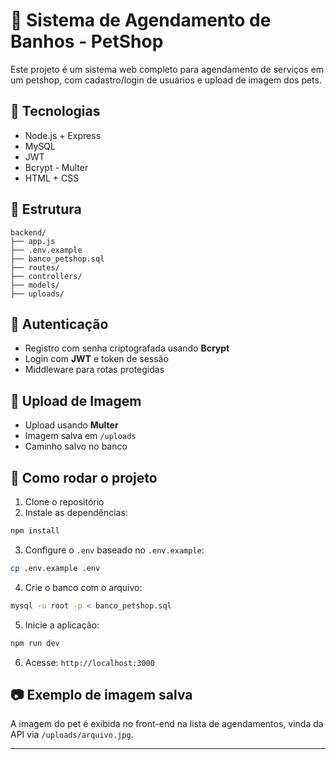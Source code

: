# 🐾 Sistema de Agendamento de Banhos - PetShop

Este projeto é um sistema web completo para agendamento de serviços em um petshop, com cadastro/login de usuários e upload de imagem dos pets.

## 🚀 Tecnologias

- Node.js + Express
- MySQL
- JWT
-  Bcrypt - Multer 
- HTML + CSS 

## 📁 Estrutura

```
backend/
├── app.js
├── .env.example
├── banco_petshop.sql
├── routes/
├── controllers/
├── models/
├── uploads/
```

## 🔐 Autenticação

- Registro com senha criptografada usando **Bcrypt**
- Login com **JWT** e token de sessão
- Middleware para rotas protegidas

## 📸 Upload de Imagem

- Upload usando **Multer**
- Imagem salva em `/uploads`
- Caminho salvo no banco

## 🔧 Como rodar o projeto

1. Clone o repositório
2. Instale as dependências:

```bash
npm install
```

3. Configure o `.env` baseado no `.env.example`:

```bash
cp .env.example .env
```

4. Crie o banco com o arquivo:

```bash
mysql -u root -p < banco_petshop.sql
```

5. Inicie a aplicação:

```bash
npm run dev
```

6. Acesse: `http://localhost:3000`

## 📷 Exemplo de imagem salva

A imagem do pet é exibida no front-end na lista de agendamentos, vinda da API via `/uploads/arquivo.jpg`.

---
